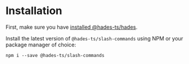 # Installation

First, make sure you have [installed @hades-ts/hades](../../hades/installation).

Install the latest version of `@hades-ts/slash-commands` using NPM or your package manager of choice:

    npm i --save @hades-ts/slash-commands
